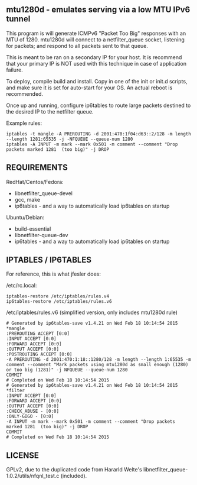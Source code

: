mtu1280d - emulates serving via a low MTU IPv6 tunnel
----------------------------------------------------

This program is will generate ICMPv6 "Packet Too Big"
responses with an MTU of 1280. mtu1280d will connect to 
a netfilter_queue socket, listening for packets; and 
respond to all packets sent to that queue.

This is meant to be ran on a secondary IP for your host.
It is recommend that your primary IP is NOT used with
this technique in case of application failure.

To deploy, compile build and install.  Copy
in one of the init or init.d scripts, and make sure
it is set for auto-start for your OS.  An actual reboot
is recommended.

Once up and running, configure ip6tables to route
large packets destined to the desired IP to the netfilter queue.

Example rules:

```
iptables -t mangle -A PREROUTING -d 2001:470:1f04:d63::2/128 -m length --length 1281:65535 -j -NFQUEUE --queue-num 1280
iptables -A INPUT -m mark --mark 0x501 -m comment --comment "Drop packets marked 1281  (too big)" -j DROP
```


REQUIREMENTS
------------

RedHat/Centos/Fedora:
 * libnetfilter_queue-devel
 * gcc, make
 * ip6tables - and a way to automatically load ip6tables on startup

Ubuntu/Debian:
 * build-essential 
 * libnetfilter-queue-dev 
 * ip6tables - and a way to automatically load ip6tables on startup


IPTABLES / IP6TABLES
--------------------

For reference, this is what jfesler does:

/etc/rc.local:
```
iptables-restore /etc/iptables/rules.v4
ip6tables-restore /etc/iptables/rules.v6
```

/etc/iptables/rules.v6 (simplified version, only includes mtu1280d rule)
```
# Generated by ip6tables-save v1.4.21 on Wed Feb 18 10:14:54 2015
*mangle
:PREROUTING ACCEPT [0:0]
:INPUT ACCEPT [0:0]
:FORWARD ACCEPT [0:0]
:OUTPUT ACCEPT [0:0]
:POSTROUTING ACCEPT [0:0]
-A PREROUTING -d 2001:470:1:18::1280/128 -m length --length 1:65535 -m comment --comment "Mark packets using mtu1280d as small enough (1280) or too big (1281)" -j NFQUEUE --queue-num 1280
COMMIT
# Completed on Wed Feb 18 10:14:54 2015
# Generated by ip6tables-save v1.4.21 on Wed Feb 18 10:14:54 2015
*filter
:INPUT ACCEPT [0:0]
:FORWARD ACCEPT [0:0]
:OUTPUT ACCEPT [0:0]
:CHECK_ABUSE - [0:0]
:ONLY-GIGO - [0:0]
-A INPUT -m mark --mark 0x501 -m comment --comment "Drop packets marked 1281  (too big)" -j DROP
COMMIT
# Completed on Wed Feb 18 10:14:54 2015
```


LICENSE
-------
GPLv2, due to  the duplicated code from  Hararld Welte's
libnetfilter_queue-1.0.2/utils/nfqnl_test.c (included).


